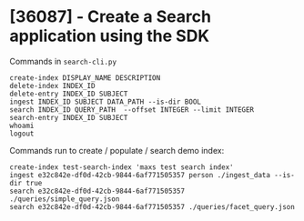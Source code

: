 # [36087] - Create a Search application using the SDK

Commands in ```search-cli.py```

```
create-index DISPLAY_NAME DESCRIPTION
delete-index INDEX_ID
delete-entry INDEX_ID SUBJECT
ingest INDEX_ID SUBJECT DATA_PATH --is-dir BOOL
search INDEX_ID QUERY_PATH  --offset INTEGER --limit INTEGER
search-entry INDEX_ID SUBJECT
whoami
logout
```

Commands run to create / populate / search demo index:
```
create-index test-search-index 'maxs test search index'
ingest e32c842e-df0d-42cb-9844-6af771505357 person ./ingest_data --is-dir true
search e32c842e-df0d-42cb-9844-6af771505357 ./queries/simple_query.json
search e32c842e-df0d-42cb-9844-6af771505357 ./queries/facet_query.json
```